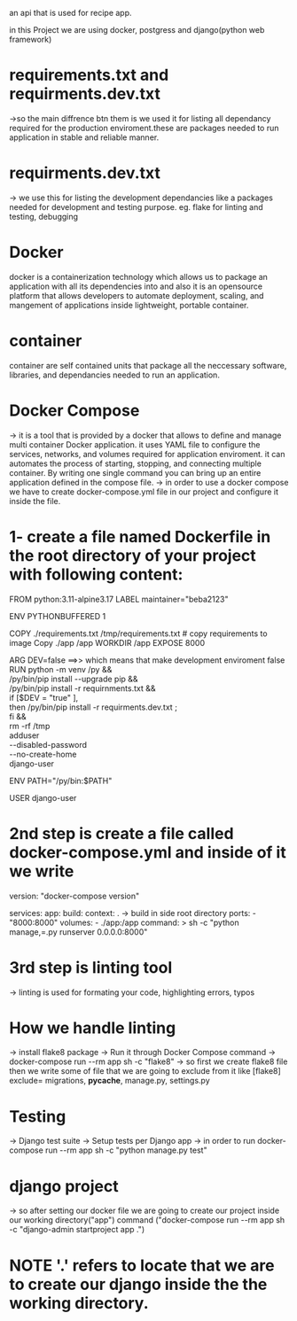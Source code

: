 an api that is used for recipe app.

in this Project we are using docker, postgress and django(python web framework) 
# requirements.txt and requirments.dev.txt
->so the main diffrence btn them is we used it for listing all dependancy required for the production enviroment.these are packages needed to run application in stable and reliable manner.

# requirments.dev.txt 
-> we use this for listing the development dependancies like a packages needed for development and testing purpose. eg. flake for linting and testing, debugging

# Docker 
docker is a containerization technology which allows us to package an application with all its dependencies into and also it is an opensource platform that allows developers to automate deployment, scaling, and mangement of applications inside lightweight, portable container. 
# container 
container are self contained units that package all the neccessary software, libraries, and dependancies needed to run an application.
# Docker Compose
-> it is a tool that is provided by a docker that allows to define and manage multi container Docker application. it uses YAML file to configure the services, networks, and volumes required for application enviroment. it can automates the process of starting, stopping, and  connecting multiple container. By writing one single  command you can  bring up an entire application defined in the compose file.
-> in order to use a docker compose we have to create docker-compose.yml file in our project and configure it inside the file.

# 1- create a file named Dockerfile in the root directory of your project with following content:
  

FROM python:3.11-alpine3.17
LABEL maintainer="beba2123"

ENV PYTHONBUFFERED 1  

COPY ./requirements.txt /tmp/requirements.txt   # copy requirements to image
Copy ./app /app
WORKDIR /app
EXPOSE 8000

ARG DEV=false ==>> which means that make development enviroment false 
RUN python -m venv /py && \
    /py/bin/pip install --upgrade pip && \
    /py/bin/pip install -r requirnments.txt && \
    if [$DEV = "true" ], \
        then /py/bin/pip install -r requirments.dev.txt ; \
    fi && \
    rm -rf /tmp \
    adduser \
        --disabled-password \
        --no-create-home \
        django-user

ENV  PATH="/py/bin:$PATH"
  
USER django-user


#  2nd step is create a file called docker-compose.yml and inside of it we write 

version: "docker-compose version"

services: 
    app:
        build:
            context: . -> build in side root directory
        ports:
          - "8000:8000" 
        volumes:
          - ./app:/app
        command:  >
        sh -c "python manage,=.py runserver 0.0.0.0:8000"


# 3rd step is linting tool 
-> linting is used for formating your code,  highlighting errors, typos

# How we handle linting
-> install flake8 package
-> Run it through Docker Compose 
command -> docker-compose run --rm app sh -c "flake8"
-> so first we create flake8 file then we write some of file that we are going to exclude from it like 
[flake8]
exclude=
    migrations,
    __pycache__,
    manage.py,
    settings.py



# Testing
-> Django test suite
-> Setup tests per Django app
-> in order to run docker-compose run --rm app sh -c "python manage.py test"


# django project

-> so after setting our docker file we are going to create our project inside our working directory("app")
command ("docker-compose run --rm app sh -c "django-admin startproject app .")  
# NOTE '.' refers to locate that we are to create our django inside the the working directory.
